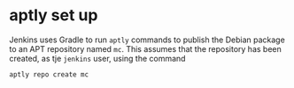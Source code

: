 # aptly set up

Jenkins uses Gradle to run `aptly` commands to publish the Debian package to an APT repository named `mc`.
This assumes that the repository has been created, as tje `jenkins` user, using the command
```
aptly repo create mc
```